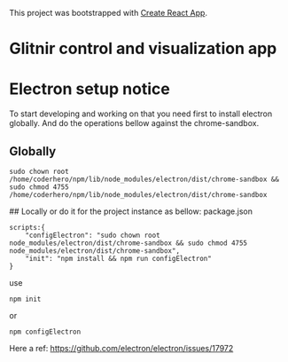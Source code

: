This project was bootstrapped with [Create React App](https://github.com/facebook/create-react-app).

# Glitnir control and visualization app

# Electron setup notice
To start developing and working on that you need first to install electron globally. And do the operations bellow against the chrome-sandbox.

## Globally

```
sudo chown root /home/coderhero/npm/lib/node_modules/electron/dist/chrome-sandbox && sudo chmod 4755 /home/coderhero/npm/lib/node_modules/electron/dist/chrome-sandbox
```

## Locally
or do it for the project instance as bellow:
package.json
```
scripts:{
    "configElectron": "sudo chown root node_modules/electron/dist/chrome-sandbox && sudo chmod 4755 node_modules/electron/dist/chrome-sandbox",
    "init": "npm install && npm run configElectron"
}
```

use 

```
npm init
```

or 

```
npm configElectron
```

Here a ref:
https://github.com/electron/electron/issues/17972